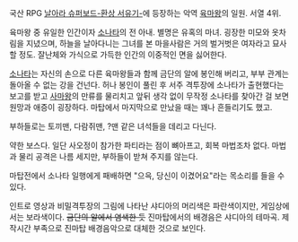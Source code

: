 국산 RPG [날아라 슈퍼보드-환상 서유기-](%EB%82%A0%EC%95%84%EB%9D%BC%20%EC%8A%88%ED%8D%BC%EB%B3%B4%EB%93%9C-%ED%99%98%EC%83%81%20%EC%84%9C%EC%9C%A0%EA%B8%B0-.md)에 등장하는
악역 [육마왕](%EC%9C%A1%EB%A7%88%EC%99%95.md)의 일원. 서열 4위.

육마왕 중 유일한 인간이자 [소나타](%EC%86%8C%EB%82%98%ED%83%80.md)의 전 아내. 별명은 유혹의 마녀. 굉장한
미모와 옷차림을 지녔으며, 하늘을 날아다니는 그녀를 본 마을사람은 거의 벌거벗은 여자라고 묘사할 정도. 잘난체와 가식으로 가득한 인간의
이중적인 면을 싫어한다.

[소나타](%EC%86%8C%EB%82%98%ED%83%80.md)는 자신의 손으로 다른 육마왕들과 함께 금단의 알에 봉인해 버리고,
부부 관계는 돌아올 수 없는 강을 건넌다. 허나 봉인이 풀린 후 서주 격투장에 소나타가 출현했다는 보고를 받고
[사마왕](%EC%82%AC%EB%A7%88%EC%99%95.md)의 만류를 물리치고 앞뒤 생각 없이 무작정 소나타를 찾아간 걸 보면
원망과 애증이 굉장하다. 마탑에서 마지막으로 만났을 때는 꽤나 흔들리기도 했고.

부하들로는 토끼맨, 다람쥐맨, ?맨 같은 녀석들을 데리고 다닌다.

약한 보스다. 일단 사오정이 참가한 파티라는 점이 뼈아프고, 회복 마법조차 없다. 마법과 물리 공격은 나름 세지만, 부하들이 받쳐 주지를
않는다.

마탑전에서 소나타 일행에게 패배하면 "으윽, 당신이 이겼어요"라는 목소리를 들을 수 있다.

인트로 영상과 비밀격투장의 그림에 나타난 샤디아의 머리색은 파란색이지만, 게임상에서는 보라색이다. <del>금단의 알에서 염색한
듯</del> 진마탑에서의 배경음은 샤디아의 테마곡. 제작시간 부족으로 진마탑 배경음악으로 대체한 것으로 보인다.

